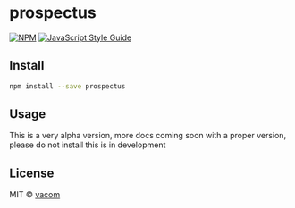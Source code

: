# prospectus

>

[![NPM](https://img.shields.io/npm/v/prospectus.svg)](https://www.npmjs.com/package/prospectus) [![JavaScript Style Guide](https://img.shields.io/badge/code_style-standard-brightgreen.svg)](https://standardjs.com)

## Install

```bash
npm install --save prospectus
```

## Usage

This is a very alpha version, more docs coming soon with a proper version, please do not install this is in development

## License

MIT © [vacom](https://github.com/vacom)
